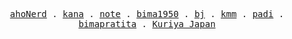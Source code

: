 <p align="center">
  <samp>
    <a href="https://ahonerd.com">ahoNerd</a> .
    <a href="https://kana.ahonerd.com">kana</a> .
    <a href="https://note.ahonerd.com">note</a> .
    <a href="https://bima1950.id">bima1950</a> .
    <a href="https://bj.co.id">bj</a> .
    <a href="https://cvkmm.com">kmm</a> .
    <a href="https://padi.co.id">padi</a> .
    <a href="https://bimapratita.com">bimapratita</a> .
    <a href="http://kuriya-japan.co.jp">Kuriya Japan</a>
  </samp>
</p>
